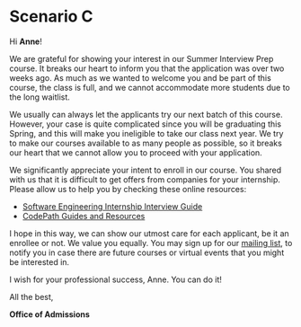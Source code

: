 # Scenario C

Hi **Anne**!

We are grateful for showing your interest in our Summer Interview Prep course. It breaks our heart to inform you that the application was over two weeks ago. As much as we wanted to welcome you and be part of this course, the class is full, and we cannot accommodate more students due to the long waitlist.

We usually can always let the applicants try our next batch of this course. However, your case is quite complicated since you will be graduating this Spring, and this will make you ineligible to take our class next year. We try to make our courses available to as many people as possible, so it breaks our heart that we cannot allow you to proceed with your application.

We significantly appreciate your intent to enroll in our course. You shared with us that it is difficult to get offers from companies for your internship. Please allow us to help you by checking these online resources:

* [Software Engineering Internship Interview Guide](https://hackmd.io/@nesquena/HJN9k17sm?type=view)
* [CodePath Guides and Resources](https://guides.codepath.com/android/Beginning-Android-Resources#guides)



I hope in this way, we can show our utmost care for each applicant, be it an enrollee or not. We value you equally. You may sign up for our [mailing list](https://share.hsforms.com/1eg_EOoQpR4ObU4s8fUES2Q36gst), to notify you in case there are future courses or virtual events that you might be interested in.


I wish for your professional success, Anne. You can do it!

All the best,

**Office of Admissions**
